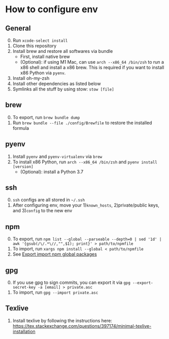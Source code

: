 # How to configure env

## General

0. Run `xcode-select install`
1. Clone this repository
2. Install brew and restore all softwares via bundle
    - First, install native brew
    - (Optional): if using M1 Mac, can use `arch --x86_64 /bin/zsh` to run a x86 shell and install a x86 brew.
        This is required if you want to install x86 Python via `pyenv`.
3. Install oh-my-zsh
4. Install other dependencies as listed below
5. Symlinks all the stuff by using stow: `stow [file]`

## brew 

0. To export, run `brew bundle dump`
1. Run `brew bundle --file ./config/Brewfile` to restore the installed formula

## pyenv

1. Install `pyenv` and `pyenv-virtualenv` via `brew`
2. To install x86 Python, run `arch --x86_64 /bin/zsh` and `pyenv install [version]`
    - (Optional): install a Python 3.7

## ssh

0. `ssh` configs are all stored in `~/.ssh`
1. After configuring env, move your 1)`known_hosts`, 2)private/public keys, and 3)`config` to the new env

## npm

0. To export, run `npm list --global --parseable --depth=0 | sed '1d' | awk '{gsub(/\/.*\//,"",$1); print}' > path/to/npmfile`
1. To import, run `xargs npm install --global < path/to/npmfile`
2. See [Export import npm global packages](https://stackoverflow.com/a/41199625)

## gpg

0. If you use gpg to sign commits, you can export it via `gpg --export-secret-key -a [email] > private.asc`
1. To import, run `gpg --import private.asc`

## Texlive

1. Install texlive by following the instructions here: https://tex.stackexchange.com/questions/397174/minimal-texlive-installation
